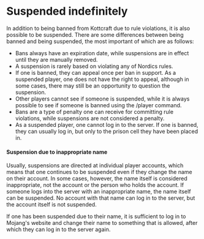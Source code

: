 # Suspended indefinitely

In addition to being banned from Kottcraft due to rule violations, it is also possible to be suspended. There are some differences between being banned and being suspended, the most important of which are as follows:

* Bans always have an expiration date, while suspensions are in effect until they are manually removed.&#x20;
* A suspension is rarely based on violating any of Nordics rules.
* If one is banned, they can appeal once per ban in support. As a suspended player, one does not have the right to appeal, although in some cases, there may still be an opportunity to question the suspension.&#x20;
* &#x20;Other players cannot see if someone is suspended, while it is always possible to see if someone is banned using the /player command.&#x20;
* Bans are a type of penalty one can receive for committing rule violations, while suspensions are not considered a penalty.&#x20;
* As a suspended player, one cannot log in to the server. If one is banned, they can usually log in, but only to the prison cell they have been placed in.

#### Suspension due to inappropriate name

&#x20;Usually, suspensions are directed at individual player accounts, which means that one continues to be suspended even if they change the name on their account. In some cases, however, the name itself is considered inappropriate, not the account or the person who holds the account. If someone logs into the server with an inappropriate name, the name itself can be suspended. No account with that name can log in to the server, but the account itself is not suspended.

If one has been suspended due to their name, it is sufficient to log in to Mojang's website and change their name to something that is allowed, after which they can log in to the server again.
